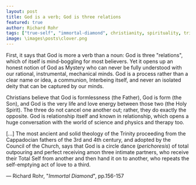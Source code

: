```yaml
---
layout: post
title: God is a verb; God is three relations
featured: true
author: Richard Rohr
tags: ["true-self", "immortal-diamond", christianity, spirituality, trinity, God, theology, Father, Son, Holy-Spirit, science, physics, therapy]
image: \images\posts\clover.png
---
```


First, it says that God is more a verb than a noun: God is three "relations", which of itself is mind-boggling for most believers. Yet it opens up an honest notion of God as Mystery who can never be fully understood with our rational, instrumental, mechanical minds. God is a process rather than a clear name or idea, a communion, Interbeing itself, and never an isolated deity that can be captured by our minds.

Christians believe that God is formlessness (the Father), God is form (the Son), and God is the very life and love energy between those two (the Holy Spirit). The three do not cancel one another out; rather, they do exactly the opposite. God is relationship itself and known in relationship, which opens a huge conversation with the world of science and physics and therapy too.

[...] The most ancient and solid theology of the Trinity proceeding from the Cappadocian fathers of the 3rd and 4th century, and adopted by the Council of the Church, says that God is a circle dance (_perichoresis_) of total outpouring and perfect receiving amon three intimate partners, who receive their Total Self from another and then hand it on to another, who repeats the self-emptying act of love to a third.

― Richard Rohr, "_Immortal Diamond_", pp.156-157